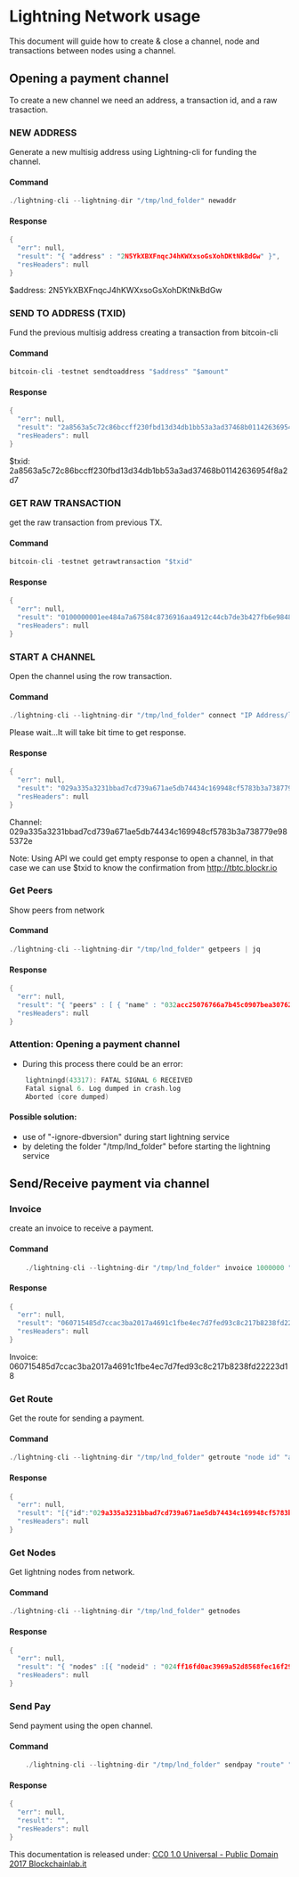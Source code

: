 # Lightning Network usage

This document will guide how to create & close a channel, node and transactions between nodes using a channel.

## Opening a payment channel
To create a new channel we need an address, a transaction id, and a raw trasaction.

### NEW ADDRESS
Generate a new multisig address using Lightning-cli for funding the channel.
#### Command
```c
./lightning-cli --lightning-dir "/tmp/lnd_folder" newaddr
```
#### Response
```c
{
  "err": null,
  "result": "{ "address" : "2N5YkXBXFnqcJ4hKWXxsoGsXohDKtNkBdGw" }",
  "resHeaders": null
}
```
$address: 2N5YkXBXFnqcJ4hKWXxsoGsXohDKtNkBdGw

### SEND TO ADDRESS (TXID)
Fund the previous multisig address creating a transaction from bitcoin-cli
#### Command
```c
bitcoin-cli -testnet sendtoaddress "$address" "$amount"
```
#### Response
```c
{
  "err": null,
  "result": "2a8563a5c72c86bccff230fbd13d34db1bb53a3ad37468b01142636954f8a2d7",
  "resHeaders": null
}
```
$txid: 2a8563a5c72c86bccff230fbd13d34db1bb53a3ad37468b01142636954f8a2d7

### GET RAW TRANSACTION
get the raw transaction from previous TX.
#### Command

```c
bitcoin-cli -testnet getrawtransaction "$txid"
```

#### Response

```c
{
  "err": null,
  "result": "0100000001ee484a7a67584c8736916aa4912c44cb7de3b427fb6e9848a5e815867685ef39010000006b483045022100d63923b1c21386b67f4c95dd599df21b4b75d993e4ea5208cca46308e061798c022029649a0876e20e065dc50663214519a27d261d1da8b9808ae11b317c3099778901210286599777ffd50be2be2f7714935c0eae9c7b30c8d80df1ae507b05b53330c8d1feffffff02102700000000000017a91486f211752d6750fef61f78350bdfe375fc4659488798d67c00000000001976a914a794db94283ce745386d2a74748edaea63fe76f188ac55a61000",
  "resHeaders": null
}
```

### START A CHANNEL
Open the channel using the row transaction.
#### Command
```c
./lightning-cli --lightning-dir "/tmp/lnd_folder" connect "IP Address/localhost" "PORT" "raw transaction key"
```

Please wait...It will take bit time to get response.

#### Response

```c
{
  "err": null,
  "result": "029a335a3231bbad7cd739a671ae5db74434c169948cf5783b3a738779e985372e",
  "resHeaders": null
}
```
Channel: 029a335a3231bbad7cd739a671ae5db74434c169948cf5783b3a738779e985372e

Note: Using API we could get empty response to open a channel, in that case we can use $txid to know the confirmation from http://tbtc.blockr.io

	
### Get Peers
Show peers from network
#### Command
```c
./lightning-cli --lightning-dir "/tmp/lnd_folder" getpeers | jq
```

#### Response
```c
{
  "err": null,
  "result": "{ "peers" : [ { "name" : "032acc25076766a7b45c0907bea30762232c99ef9461f72834beff86ee1646527b:", "state" : "STATE_OPEN_WAIT_ANCHORDEPTH_AND_THEIRCOMPLETE", "peerid" : "032acc25076766a7b45c0907bea30762232c99ef9461f72834beff86ee1646527b", "connected" : true, "our_amount" : 8112000, "our_fee" : 1686000, "their_amount" : 0, "their_fee" : 0, "our_htlcs" : [  ], "their_htlcs\" : [  ] } ] }",
  "resHeaders": null
}
```

### Attention: Opening a payment channel
- During this process there could be an error:

```c
    lightningd(43317): FATAL SIGNAL 6 RECEIVED
    Fatal signal 6. Log dumped in crash.log
    Aborted (core dumped)
```

#### Possible solution:
- use of "-ignore-dbversion" during start lightning service
- by deleting the folder "/tmp/lnd_folder" before starting the lightning service 



## Send/Receive payment via channel

### Invoice
create an invoice to receive a payment.
#### Command

```c
	./lightning-cli --lightning-dir "/tmp/lnd_folder" invoice 1000000 "Invoice # 1"
```

#### Response
```c
{
  "err": null,
  "result": "060715485d7ccac3ba2017a4691c1fbe4ec7d7fed93c8c217b8238fd22223d18",
  "resHeaders": null
}
```

Invoice: 060715485d7ccac3ba2017a4691c1fbe4ec7d7fed93c8c217b8238fd22223d18


### Get Route
Get the route for sending a payment.
#### Command

```c
./lightning-cli --lightning-dir "/tmp/lnd_folder" getroute "node id" "amount" "riskfactor"
```

#### Response

```c
{
  "err": null,
  "result": "[{"id":"029a335a3231bbad7cd739a671ae5db74434c169948cf5783b3a738779e985372e", "msatoshi":100000,"delay":36}]",
  "resHeaders": null
}
```

### Get Nodes
Get lightning nodes from network.
#### Command

```c
./lightning-cli --lightning-dir "/tmp/lnd_folder" getnodes
```

#### Response

```c
{
  "err": null,
  "result": "{ "nodes" :[{ "nodeid" : "024ff16fd0ac3969a52d8568fec16f29f8ef00a315d05a5cc25c262e3ccb6fad6c", "port" : 0, "hostname" : null },{ "nodeid" : "0352e4e03d9e763d9d41beffba3402f7c119ac67a65affdd7c25dec5a0a86177a7", "port" : 8334, "hostname" : "47.93.76.251" },{ "nodeid" : "035dfaa4c932a22018b1e583d2b9f5197240db60151c639e5c75614c0903349339", "port" : 9735, "hostname" : "2001:e42:102:1529:160:16:106:114" },{ "nodeid" : "0239d5b8bce059c3ac28c173f788f97cf87f5ee6d63a91179915d63a40a09c4af9", "port" : 9911, "hostname" : "52.166.151.1" },{ "nodeid" : "032acc25076766a7b45c0907bea30762232c99ef9461f72834beff86ee1646527b", "port" : 0, "hostname" : null },{ "nodeid" : "027583ad5a0f8c34844ade9721b4b57caf5ddc2ccc9abb78a9c9f8ae53c1b83738", "port" : 8899, "hostname" : "40.68.170.170" } ] }",
  "resHeaders": null
}
```


### Send Pay
Send payment using the open channel.
#### Command

```c
	./lightning-cli --lightning-dir "/tmp/lnd_folder" sendpay "route" "hash"
```

#### Response
```c
{
  "err": null,
  "result": "",
  "resHeaders": null
}
```

This documentation is released under:
[CC0 1.0 Universal - Public Domain
2017 Blockchainlab.it](https://creativecommons.org/publicdomain/zero/1.0/)

